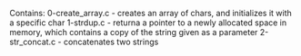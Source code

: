 Contains:
0-create_array.c - creates an array of chars, and initializes it with a specific char
1-strdup.c - returna a pointer to a newly allocated space in memory, which contains a copy of the string given as a parameter
2-str_concat.c - concatenates two strings
